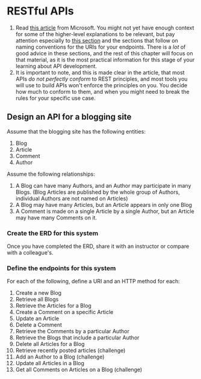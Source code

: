 # RESTful APIs
1. Read [this article](https://learn.microsoft.com/en-us/azure/architecture/best-practices/api-design) from Microsoft. You might not yet have enough context for some of the higher-level explanations to be relevant, but pay attention especially to [this section](https://learn.microsoft.com/en-us/azure/architecture/best-practices/api-design#organize-the-api-design-around-resources) and the sections that follow on naming conventions for the URIs for your endpoints. There is a _lot_ of good advice in these sections, and the rest of this chapter will focus on that material,  as it is the most practical information for this stage of your learning about API development. 
1. It is important to note, and this is made clear in the article, that most APIs _do not perfectly conform_ to REST principles, and most tools you will use to build APIs won't enforce the principles on you. You decide how much to conform to them, and when you might need to break the rules for your specific use case.

## Design an API for a blogging site
Assume that the blogging site has the following entities:
1. Blog
1. Article
1. Comment
1. Author

Assume the following relationships:

1. A Blog can have many Authors, and an Author may participate in many Blogs. (Blog Articles are published by the whole group of Authors, individual Authors are not named on Articles)
1. A Blog may have many Articles, but an Article appears in only one Blog 
1. A Comment is made on a single Article by a single Author, but an Article may have many Comments on it. 

### Create the ERD for this system

Once you have completed the ERD, share it with an instructor or compare with a colleague's.

### Define the endpoints for this system
For each of the following, define a URI and an HTTP method for each: 

1. Create a new Blog
1. Retrieve all Blogs
1. Retrieve the Articles for a Blog
1. Create a Comment on a specific Article
1. Update an Article
1. Delete a Comment
1. Retrieve the Comments by a particular Author
1. Retrieve the Blogs that include a particular Author
1. Delete all Articles for a Blog
1. Retrieve recently posted articles (challenge)
1. Add an Author to a Blog (challenge)
1. Update all Articles in a Blog
1. Get all Comments on Articles on a Blog (challenge)